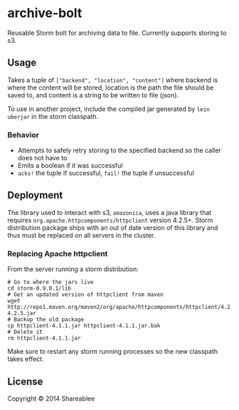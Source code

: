 # archive-bolt

Reusable Storm bolt for archiving data to file. Currently supports storing to s3. 

## Usage

Takes a tuple of `["backend", "location", "content"]` where backend is where the content will be stored, location is the path the file should be saved to, and content is a string to be written to file (json).

To use in another project, include the compiled jar generated by `lein uberjar` in the storm classpath.

### Behavior

- Attempts to safely retry storing to the specified backend so the caller does not have to
- Emits a boolean if it was successful
- `acks!` the tuple if successful, `fail!` the tuple if unsuccessful

## Deployment

The library used to interact with s3, `amazonica`, uses a java library that requires `org.apache.httpcomponents/httpclient` version 4.2.5+. Storm distribution package ships with an out of date version of this library and thus must be replaced on all servers in the cluster.

### Replacing Apache httpclient

From the server running a storm distribution:

```
# Go to where the jars live
cd storm-0.9.0.1/lib
# Get an updated version of httpclient from maven
wget http://repo1.maven.org/maven2/org/apache/httpcomponents/httpclient/4.2.5/httpclient-4.2.5.jar
# Backup the old package
cp httpclient-4.1.1.jar httpclient-4.1.1.jar.bak
# Delete it
rm httpclient-4.1.1.jar

```

Make sure to restart any storm running processes so the new classpath takes effect.

## License

Copyright © 2014 Shareablee
